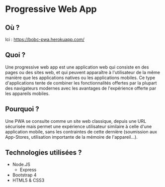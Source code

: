 # Progressive Web App

## Où ? 
Ici : https://bobc-pwa.herokuapp.com/

## Quoi ?
Une progressive web app est une application web qui consiste en des pages ou des sites web, et qui peuvent apparaître à l'utilisateur de la même manière que les applications natives ou les applications mobiles. Ce type d'applications tente de combiner les fonctionnalités offertes par la plupart des navigateurs modernes avec les avantages de l'expérience offerte par les appareils mobiles.

## Pourquoi ? 
Une PWA se consulte comme un site web classique, depuis une URL sécurisée mais permet une expérience utilisateur similaire à celle d'une application mobile, sans les contraintes de cette dernière (soumission aux App-Stores, utilisation importante de la mémoire de l'appareil…).

## Technologies utilisées ?
* Node.JS
  * Express
* Bootstrap 4
* HTML5 & CSS3
